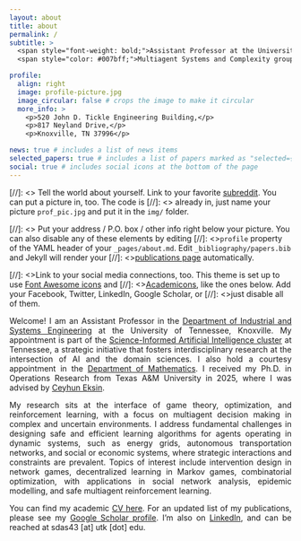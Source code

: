 ```yaml
---
layout: about
title: about
permalink: /
subtitle: >
  <span style="font-weight: bold;">Assistant Professor at the University of Tennessee</span><br>
  <span style="color: #007bff;">Multiagent Systems and Complexity group</span>

profile:
  align: right
  image: profile-picture.jpg
  image_circular: false # crops the image to make it circular
  more_info: >
    <p>520 John D. Tickle Engineering Building,</p>
    <p>817 Neyland Drive,</p>
    <p>Knoxville, TN 37996</p>

news: true # includes a list of news items
selected_papers: true # includes a list of papers marked as "selected={true}"
social: true # includes social icons at the bottom of the page
---
```


<!--
<div style="text-align: justify;">
  
<p>Welcome! I am a fifth-year Ph.D. student in the <a href="https://engineering.tamu.edu/industrial/index.html">ISEN</a> department at Texas A&amp;M University, advised by <a href="https://netmas.engr.tamu.edu/people/ceyhun-eksin/">Prof. Ceyhun Eksin</a>. 
My research interests are situated at the intersection of game theory, optimization, and reinforcement learning. Topics of interest include intervention design in network games, decentralized learning in Markov games, combinatorial optimization, with applications in social network analysis, epidemic modelling, and safe multiagent reinforcement learning.</p>

<p>Please find my academic <a href="https://drive.google.com/file/d/1_HCsmwvltMVZ-OGhEd8D21tD04m3DctX/view?usp=sharing">CV here</a>. 
For an updated list of publications, please see my <a href="https://scholar.google.com/citations?user=EeyWLicAAAAJ&hl=en&oi=ao">Google Scholar</a>. 
Here is my <a href="https://www.linkedin.com/in/soham-das-196075125/">LinkedIn</a> account. I can be reached at firstname(dot)lastname(at)tamu(dot)edu.</p>

</div>

-->
[//]: <> Tell the world about yourself. Link to your favorite [subreddit](http://reddit.com). You can put a picture in, too. The code is [//]: <> already in, just name your picture `prof_pic.jpg` and put it in the `img/` folder.

[//]: <> Put your address / P.O. box / other info right below your picture. You can also disable any of these elements by editing [//]: <>`profile` property of the YAML header of your `_pages/about.md`. Edit `_bibliography/papers.bib` and Jekyll will render your [//]: <>[publications page](/al-folio/publications/) automatically.

[//]: <>Link to your social media connections, too. This theme is set up to use [Font Awesome icons](https://fontawesome.com/) and [//]: <>[Academicons](https://jpswalsh.github.io/academicons/), like the ones below. Add your Facebook, Twitter, LinkedIn, Google Scholar, or [//]: <>just disable all of them.

<div style="text-align: justify;">

<p>Welcome! I am an Assistant Professor in the <a href="https://ise.utk.edu/">Department of Industrial and Systems Engineering</a> at the University of Tennessee, Knoxville. My appointment is part of the <a href="https://research.utk.edu/cluster-hire/science-informed-artificial-intelligence/">Science-Informed Artificial Intelligence cluster</a> at Tennessee, a strategic initiative that fosters interdisciplinary research at the intersection of AI and the domain sciences. I also hold a courtesy appointment in the <a href="https://math.utk.edu/">Department of Mathematics</a>. I received my Ph.D. in Operations Research from Texas A&M University in 2025, where I was advised by <a href="https://netmas.engr.tamu.edu/people/ceyhun-eksin/">Ceyhun Eksin</a>.</p>

<p>My research sits at the interface of game theory, optimization, and reinforcement learning, with a focus on multiagent decision making in complex and uncertain environments. I address fundamental challenges in designing safe and efficient learning algorithms for agents operating in dynamic systems, such as energy grids, autonomous transportation networks, and social or economic systems, where strategic interactions and constraints are prevalent. Topics of interest include intervention design in network games, decentralized learning in Markov games, combinatorial optimization, with applications in social network analysis, epidemic modelling, and safe multiagent reinforcement learning.</p>

<p>You can find my academic <a href="https://drive.google.com/file/d/1_HCsmwvltMVZ-OGhEd8D21tD04m3DctX/view?usp=sharing">CV here</a>. 
For an updated list of my publications, please see my <a href="https://scholar.google.com/citations?user=EeyWLicAAAAJ&hl=en&oi=ao">Google Scholar profile</a>. 
I’m also on <a href="https://www.linkedin.com/in/soham-das-196075125/">LinkedIn</a>, and can be reached at sdas43 [at] utk [dot] edu.</p>

</div>
